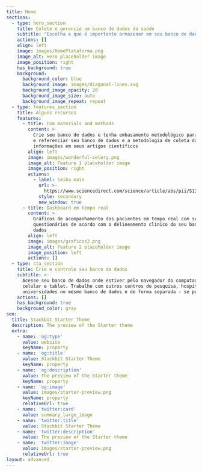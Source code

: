 ```yaml
---
title: Home
sections:
  - type: hero_section
    title: Colete e gerencie um banco de dados da saúde
    subtitle: "Escolha o que é importante armazenar em seu banco de dados.\_ \_ \_ \_ \_ \_ \_ \_ \_ \_ \_ \_ \_ Colete quantos questionários e variáveis precisar, para o número de pacientes e casos que necessitar."
    actions: []
    align: left
    image: images/HomePlataforma.png
    image_alt: Hero placeholder image
    image_position: right
    has_background: true
    background:
      background_color: blue
      background_image: images/diagonal-lines.svg
      background_image_opacity: 20
      background_image_size: auto
      background_image_repeat: repeat
  - type: features_section
    title: Alguns recursos
    features:
      - title: Com materials and methods
        content: >
          Crie seu banco de dados e tenha embasamento metodológico para explicar
          e referenciar seu banco de dados e a metodologia de coleta das
          informações em seus artigos científicos
        align: left
        image: images/wonderful-celery.png
        image_alt: Feature 1 placeholder image
        image_position: right
        actions:
          - label: Saiba mais
            url: >-
              https://www.sciencedirect.com/science/article/abs/pii/S1386505619310469
            style: secondary
            new_window: true
      - title: Dashboard em tempo real
        content: >
          Gráficos de acompanhamento dos pacientes em tempo real com scores dos
          questionários de acordo com o delineamento clínico do seu banco de
          dados
        align: left
        image: images/graficos2.png
        image_alt: Feature 2 placeholder image
        image_position: left
        actions: []
  - type: cta_section
    title: Crie e controle seu banco de dados
    subtitle: >-
      Acesse seu banco de dados onde estiver pelo navegador do computador ou por
      celular e tablet. Trabalhe com outros centros de pesquisa, hospitais e
      universidades no mesmo banco de dados e de forma separada - se preferir
    actions: []
    has_background: true
    background_color: gray
seo:
  title: Stackbit Starter Theme
  description: The preview of the Starter theme
  extra:
    - name: 'og:type'
      value: website
      keyName: property
    - name: 'og:title'
      value: Stackbit Starter Theme
      keyName: property
    - name: 'og:description'
      value: The preview of the Starter theme
      keyName: property
    - name: 'og:image'
      value: images/starter-preview.png
      keyName: property
      relativeUrl: true
    - name: 'twitter:card'
      value: summary_large_image
    - name: 'twitter:title'
      value: Stackbit Starter Theme
    - name: 'twitter:description'
      value: The preview of the Starter theme
    - name: 'twitter:image'
      value: images/starter-preview.png
      relativeUrl: true
layout: advanced
---
```

